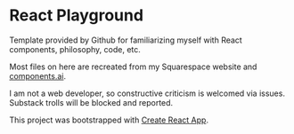# React Playground

Template provided by Github for familiarizing myself with React components, philosophy, code, etc. 

Most files on here are recreated from my Squarespace website and [components.ai](https://components.ai).

I am not a web developer, so constructive criticism is welcomed via issues. Substack trolls will be blocked and reported.

This project was bootstrapped with [Create React App](https://github.com/facebook/create-react-app).


